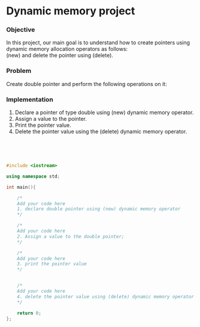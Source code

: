 # Dynamic memory project 

### Objective

In this project, our main goal is to understand how to create pointers using dynamic memory allocation operators as follows:
<br/>
(new) and delete the pointer using (delete).

### Problem

Create double pointer and perform the following operations on it:

### Implementation

1. Declare a pointer of type double using (new) dynamic memory operator.
2. Assign a value to the pointer.
3. Print the pointer value.
4. Delete the pointer value using the (delete) dynamic memory operator.
<br/>
<br/>
  
```cpp

#include <iostream>

using namespace std;

int main(){

    /*
    Add your code here
    1. declare double pointer using (new) dynamic memory operator
    */

    /*
    Add your code here
    2. Assign a value to the double pointer;
    */

    /*
    Add your code here
    3. print the pointer value
    */


    /*
    Add your code here
    4. delete the pointer value using (delete) dynamic memory operator
    */    

    return 0;
};


```
